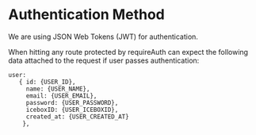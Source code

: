 # Authentication Method

We are using JSON Web Tokens (JWT) for authentication.

When hitting any route protected by requireAuth can expect the following data
attached to the request if user passes authentication:

```
user: 
   { id: {USER_ID},
     name: {USER_NAME},
     email: {USER_EMAIL},
     password: {USER_PASSWORD},
     iceboxID: {USER_ICEBOXID},
     created_at: {USER_CREATED_AT} 
    },
```